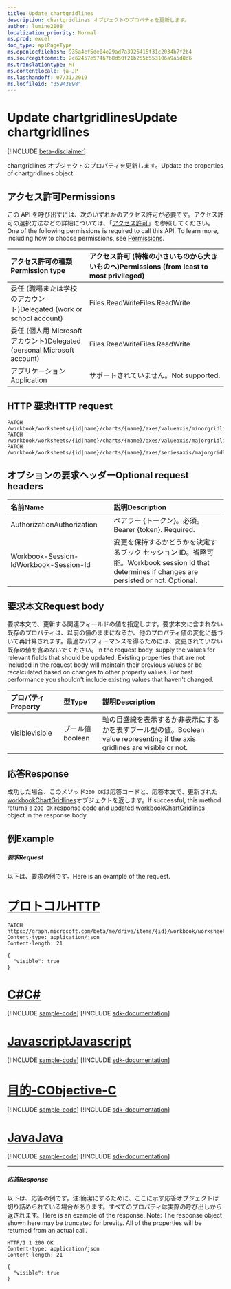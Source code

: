 ```yaml
---
title: Update chartgridlines
description: chartgridlines オブジェクトのプロパティを更新します。
author: lumine2008
localization_priority: Normal
ms.prod: excel
doc_type: apiPageType
ms.openlocfilehash: 935a4ef5de04e29ad7a3926415f31c2034b7f2b4
ms.sourcegitcommit: 2c62457e57467b8d50f21b255b553106a9a5d8d6
ms.translationtype: MT
ms.contentlocale: ja-JP
ms.lasthandoff: 07/31/2019
ms.locfileid: "35943898"
---
```

# <a name="update-chartgridlines"></a><span data-ttu-id="ecd90-103">Update chartgridlines</span><span class="sxs-lookup"><span data-stu-id="ecd90-103">Update chartgridlines</span></span>

[!INCLUDE [beta-disclaimer](../../includes/beta-disclaimer.md)]

<span data-ttu-id="ecd90-104">chartgridlines オブジェクトのプロパティを更新します。</span><span class="sxs-lookup"><span data-stu-id="ecd90-104">Update the properties of chartgridlines object.</span></span>
## <a name="permissions"></a><span data-ttu-id="ecd90-105">アクセス許可</span><span class="sxs-lookup"><span data-stu-id="ecd90-105">Permissions</span></span>
<span data-ttu-id="ecd90-p101">この API を呼び出すには、次のいずれかのアクセス許可が必要です。アクセス許可の選択方法などの詳細については、「[アクセス許可](/graph/permissions-reference)」を参照してください。</span><span class="sxs-lookup"><span data-stu-id="ecd90-p101">One of the following permissions is required to call this API. To learn more, including how to choose permissions, see [Permissions](/graph/permissions-reference).</span></span>

|<span data-ttu-id="ecd90-108">アクセス許可の種類</span><span class="sxs-lookup"><span data-stu-id="ecd90-108">Permission type</span></span>      | <span data-ttu-id="ecd90-109">アクセス許可 (特権の小さいものから大きいものへ)</span><span class="sxs-lookup"><span data-stu-id="ecd90-109">Permissions (from least to most privileged)</span></span>              |
|:--------------------|:---------------------------------------------------------|
|<span data-ttu-id="ecd90-110">委任 (職場または学校のアカウント)</span><span class="sxs-lookup"><span data-stu-id="ecd90-110">Delegated (work or school account)</span></span> | <span data-ttu-id="ecd90-111">Files.ReadWrite</span><span class="sxs-lookup"><span data-stu-id="ecd90-111">Files.ReadWrite</span></span>    |
|<span data-ttu-id="ecd90-112">委任 (個人用 Microsoft アカウント)</span><span class="sxs-lookup"><span data-stu-id="ecd90-112">Delegated (personal Microsoft account)</span></span> | <span data-ttu-id="ecd90-113">Files.ReadWrite</span><span class="sxs-lookup"><span data-stu-id="ecd90-113">Files.ReadWrite</span></span>    |
|<span data-ttu-id="ecd90-114">アプリケーション</span><span class="sxs-lookup"><span data-stu-id="ecd90-114">Application</span></span> | <span data-ttu-id="ecd90-115">サポートされていません。</span><span class="sxs-lookup"><span data-stu-id="ecd90-115">Not supported.</span></span> |

## <a name="http-request"></a><span data-ttu-id="ecd90-116">HTTP 要求</span><span class="sxs-lookup"><span data-stu-id="ecd90-116">HTTP request</span></span>
<!-- { "blockType": "ignored" } -->
```http
PATCH /workbook/worksheets/{id|name}/charts/{name}/axes/valueaxis/minorgridlines
PATCH /workbook/worksheets/{id|name}/charts/{name}/axes/valueaxis/majorgridlines
PATCH /workbook/worksheets/{id|name}/charts/{name}/axes/seriesaxis/majorgridlines
```
## <a name="optional-request-headers"></a><span data-ttu-id="ecd90-117">オプションの要求ヘッダー</span><span class="sxs-lookup"><span data-stu-id="ecd90-117">Optional request headers</span></span>
| <span data-ttu-id="ecd90-118">名前</span><span class="sxs-lookup"><span data-stu-id="ecd90-118">Name</span></span>       | <span data-ttu-id="ecd90-119">説明</span><span class="sxs-lookup"><span data-stu-id="ecd90-119">Description</span></span>|
|:-----------|:-----------|
| <span data-ttu-id="ecd90-120">Authorization</span><span class="sxs-lookup"><span data-stu-id="ecd90-120">Authorization</span></span>  | <span data-ttu-id="ecd90-p102">ベアラー {トークン}。必須。</span><span class="sxs-lookup"><span data-stu-id="ecd90-p102">Bearer {token}. Required.</span></span> |
| <span data-ttu-id="ecd90-123">Workbook-Session-Id</span><span class="sxs-lookup"><span data-stu-id="ecd90-123">Workbook-Session-Id</span></span>  | <span data-ttu-id="ecd90-p103">変更を保持するかどうかを決定するブック セッション ID。省略可能。</span><span class="sxs-lookup"><span data-stu-id="ecd90-p103">Workbook session Id that determines if changes are persisted or not. Optional.</span></span>|

## <a name="request-body"></a><span data-ttu-id="ecd90-126">要求本文</span><span class="sxs-lookup"><span data-stu-id="ecd90-126">Request body</span></span>
<span data-ttu-id="ecd90-p104">要求本文で、更新する関連フィールドの値を指定します。要求本文に含まれない既存のプロパティは、以前の値のままになるか、他のプロパティ値の変化に基づいて再計算されます。最適なパフォーマンスを得るためには、変更されていない既存の値を含めないでください。</span><span class="sxs-lookup"><span data-stu-id="ecd90-p104">In the request body, supply the values for relevant fields that should be updated. Existing properties that are not included in the request body will maintain their previous values or be recalculated based on changes to other property values. For best performance you shouldn't include existing values that haven't changed.</span></span>

| <span data-ttu-id="ecd90-130">プロパティ</span><span class="sxs-lookup"><span data-stu-id="ecd90-130">Property</span></span>     | <span data-ttu-id="ecd90-131">型</span><span class="sxs-lookup"><span data-stu-id="ecd90-131">Type</span></span>   |<span data-ttu-id="ecd90-132">説明</span><span class="sxs-lookup"><span data-stu-id="ecd90-132">Description</span></span>|
|:---------------|:--------|:----------|
|<span data-ttu-id="ecd90-133">visible</span><span class="sxs-lookup"><span data-stu-id="ecd90-133">visible</span></span>|<span data-ttu-id="ecd90-134">ブール値</span><span class="sxs-lookup"><span data-stu-id="ecd90-134">boolean</span></span>|<span data-ttu-id="ecd90-135">軸の目盛線を表示するか非表示にするかを表すブール型の値。</span><span class="sxs-lookup"><span data-stu-id="ecd90-135">Boolean value representing if the axis gridlines are visible or not.</span></span>|

## <a name="response"></a><span data-ttu-id="ecd90-136">応答</span><span class="sxs-lookup"><span data-stu-id="ecd90-136">Response</span></span>

<span data-ttu-id="ecd90-137">成功した場合、このメソッド`200 OK`は応答コードと、応答本文で、更新された[workbookChartGridlines](../resources/workbookchartgridlines.md)オブジェクトを返します。</span><span class="sxs-lookup"><span data-stu-id="ecd90-137">If successful, this method returns a `200 OK` response code and updated [workbookChartGridlines](../resources/workbookchartgridlines.md) object in the response body.</span></span>
## <a name="example"></a><span data-ttu-id="ecd90-138">例</span><span class="sxs-lookup"><span data-stu-id="ecd90-138">Example</span></span>
##### <a name="request"></a><span data-ttu-id="ecd90-139">要求</span><span class="sxs-lookup"><span data-stu-id="ecd90-139">Request</span></span>
<span data-ttu-id="ecd90-140">以下は、要求の例です。</span><span class="sxs-lookup"><span data-stu-id="ecd90-140">Here is an example of the request.</span></span>

# <a name="httptabhttp"></a>[<span data-ttu-id="ecd90-141">プロトコル</span><span class="sxs-lookup"><span data-stu-id="ecd90-141">HTTP</span></span>](#tab/http)
<!-- {
  "blockType": "request",
  "name": "update_chartgridlines"
}-->
```http
PATCH https://graph.microsoft.com/beta/me/drive/items/{id}/workbook/worksheets/{id|name}/charts/{name}/axes/valueaxis/minorgridlines
Content-type: application/json
Content-length: 21

{
  "visible": true
}
```
# <a name="ctabcsharp"></a>[<span data-ttu-id="ecd90-142">C#</span><span class="sxs-lookup"><span data-stu-id="ecd90-142">C#</span></span>](#tab/csharp)
[!INCLUDE [sample-code](../includes/snippets/csharp/update-chartgridlines-csharp-snippets.md)]
[!INCLUDE [sdk-documentation](../includes/snippets/snippets-sdk-documentation-link.md)]

# <a name="javascripttabjavascript"></a>[<span data-ttu-id="ecd90-143">Javascript</span><span class="sxs-lookup"><span data-stu-id="ecd90-143">Javascript</span></span>](#tab/javascript)
[!INCLUDE [sample-code](../includes/snippets/javascript/update-chartgridlines-javascript-snippets.md)]
[!INCLUDE [sdk-documentation](../includes/snippets/snippets-sdk-documentation-link.md)]

# <a name="objective-ctabobjc"></a>[<span data-ttu-id="ecd90-144">目的-C</span><span class="sxs-lookup"><span data-stu-id="ecd90-144">Objective-C</span></span>](#tab/objc)
[!INCLUDE [sample-code](../includes/snippets/objc/update-chartgridlines-objc-snippets.md)]
[!INCLUDE [sdk-documentation](../includes/snippets/snippets-sdk-documentation-link.md)]

# <a name="javatabjava"></a>[<span data-ttu-id="ecd90-145">Java</span><span class="sxs-lookup"><span data-stu-id="ecd90-145">Java</span></span>](#tab/java)
[!INCLUDE [sample-code](../includes/snippets/java/update-chartgridlines-java-snippets.md)]
[!INCLUDE [sdk-documentation](../includes/snippets/snippets-sdk-documentation-link.md)]

---

##### <a name="response"></a><span data-ttu-id="ecd90-146">応答</span><span class="sxs-lookup"><span data-stu-id="ecd90-146">Response</span></span>
<span data-ttu-id="ecd90-p105">以下は、応答の例です。注:簡潔にするために、ここに示す応答オブジェクトは切り詰められている場合があります。すべてのプロパティは実際の呼び出しから返されます。</span><span class="sxs-lookup"><span data-stu-id="ecd90-p105">Here is an example of the response. Note: The response object shown here may be truncated for brevity. All of the properties will be returned from an actual call.</span></span>
<!-- {
  "blockType": "response",
  "truncated": true,
  "@odata.type": "microsoft.graph.workbookChartGridlines"
} -->
```http
HTTP/1.1 200 OK
Content-type: application/json
Content-length: 21

{
  "visible": true
}
```

<!-- uuid: 8fcb5dbc-d5aa-4681-8e31-b001d5168d79
2015-10-25 14:57:30 UTC -->
<!--
{
  "type": "#page.annotation",
  "description": "Update chartgridlines",
  "keywords": "",
  "section": "documentation",
  "tocPath": "",
  "suppressions": [
  ]
}
-->
